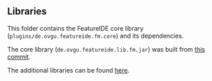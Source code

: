 ## Libraries

This folder contains the FeatureIDE core library
(`plugins/de.ovgu.featureide.fm.core`) and its dependencies.

The core library (`de.ovgu.featureide.lib.fm.jar`) was built from [this
commit](https://github.com/FeatureIDE/FeatureIDE/tree/aec4288772d3a1cfb89a0cd14a9abb6281daedf5/plugins/de.ovgu.featureide.fm.core/library).

The additional libraries can be found
[here](https://github.com/FeatureIDE/FeatureIDE/tree/aec4288772d3a1cfb89a0cd14a9abb6281daedf5/plugins/de.ovgu.featureide.fm.core/lib).
